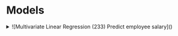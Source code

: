 
# Models

<details>
<summary>![Multivariate Linear Regression (233) Predict employee salary]()</summary>
<br>
This is how you dropdown.
</details>
